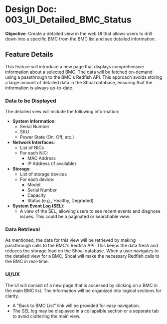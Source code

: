 # Design Doc: 003_UI_Detailed_BMC_Status

**Objective**: Create a detailed view in the web UI that allows users to drill down into a specific BMC from the BMC list and see detailed information.

## Feature Details

This feature will introduce a new page that displays comprehensive information about a selected BMC. The data will be fetched on-demand using a passthrough to the BMC's Redfish API. This approach avoids storing a large amount of detailed data in the Shoal database, ensuring that the information is always up-to-date.

### Data to be Displayed

The detailed view will include the following information:

*   **System Information**:
    *   Serial Number
    *   SKU
    *   Power State (On, Off, etc.)
*   **Network Interfaces**:
    *   List of NICs
    *   For each NIC:
        *   MAC Address
        *   IP Address (if available)
*   **Storage**:
    *   List of storage devices
    *   For each device:
        *   Model
        *   Serial Number
        *   Capacity
        *   Status (e.g., Healthy, Degraded)
*   **System Event Log (SEL)**:
    *   A view of the SEL, allowing users to see recent events and diagnose issues. This could be a paginated or searchable view.

### Data Retrieval

As mentioned, the data for this view will be retrieved by making passthrough calls to the BMC's Redfish API. This keeps the data fresh and reduces the storage load on the Shoal database. When a user navigates to the detailed view for a BMC, Shoal will make the necessary Redfish calls to the BMC in real-time.

### UI/UX

The UI will consist of a new page that is accessed by clicking on a BMC in the main BMC list. The information will be organized into logical sections for clarity.

*   A "Back to BMC List" link will be provided for easy navigation.
*   The SEL log may be displayed in a collapsible section or a separate tab to avoid cluttering the main view.